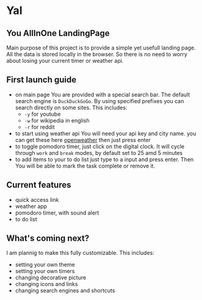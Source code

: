 # Yal
## You AllInOne LandingPage
Main purpose of this project is to provide a simple yet usefull landing page. All the data is stored locally in the browser. 
So there is no need to worry about losing your current timer or weather api.

## First launch guide
* on main page You are provided with a special search bar. The default search engine is `DuckDuckGoGo`. By using specified prefixes you can search directly on some sites. This includes:
  * `-y` for youtube
  * `-w` for wikipedia in english
  * `-r` for reddit
* to start using weather api You will need your api key and city name. you can get these here [openweather](https://openweathermap.org/) then just press enter
* to toggle pomodoro timer, just click on the digital clock. It will cycle through `work` and `break` modes, by default set to 25 amd 5 minutes
* to add items to your to do list just type to a input and press enter. Then You will be able to mark the task complete or remove it.

## Current features
* quick access link
* weather app
* pomodoro timer, with sound alert
* to do list

## What's coming next?
I am plannig to make this fully customizable. This includes:
* setting your own theme
* setting your own timers
* changing decorative picture
* changing icons and links
* changing search engines and shortcuts
